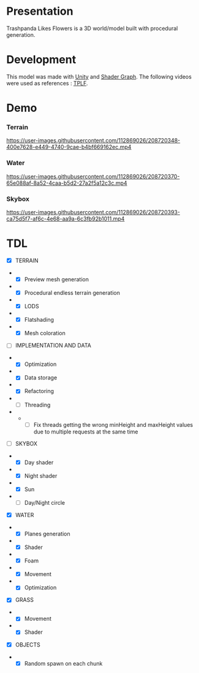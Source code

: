 # Presentation

Trashpanda Likes Flowers is a 3D world/model built with procedural generation.

# Development

This model was made with [Unity](https://unity.com/fr) and [Shader Graph](https://unity.com/fr/features/shader-graph). The following videos were used as references :
[TPLF](https://www.youtube.com/playlist?list=PL4wvE9SgBKlfxsV1upO26FrRNoomVuikC).


# Demo

### Terrain

https://user-images.githubusercontent.com/112869026/208720348-400e7628-e449-4740-9cae-b4bf669162ec.mp4

### Water

https://user-images.githubusercontent.com/112869026/208720370-65e088af-8a52-4caa-b5d2-27a2f5a12c3c.mp4

### Skybox

https://user-images.githubusercontent.com/112869026/208720393-ca75d5f7-af6c-4e68-aa9a-6c3fb92b1011.mp4

# TDL

- [x] TERRAIN
- - [x] Preview mesh generation
- - [x] Procedural endless terrain generation
- - [x] LODS
- - [x] Flatshading
- - [x] Mesh coloration

- [ ] IMPLEMENTATION AND DATA
- - [x] Optimization
- - [x] Data storage
- - [x] Refactoring
- - [ ] Threading
- - - [ ] Fix threads getting the wrong minHeight and maxHeight values due to multiple requests at the same time

- [ ] SKYBOX
- - [x] Day shader
- - [x] Night shader
- - [x] Sun
- - [ ] Day/Night circle

- [x] WATER
- - [x] Planes generation
- - [x] Shader
- - [x] Foam
- - [x] Movement
- - [x] Optimization

- [x] GRASS
- - [x] Movement
- - [x] Shader

- [x] OBJECTS
- - [x] Random spawn on each chunk
